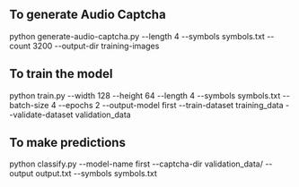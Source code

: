 ## To generate Audio Captcha
python generate-audio-captcha.py --length 4 --symbols symbols.txt --count 3200 --output-dir training-images

## To train the model
python train.py --width 128 --height 64 --length 4 --symbols symbols.txt --batch-size 4 --epochs 2 --output-model first --train-dataset training_data --validate-dataset validation_data

## To make predictions
python classify.py  --model-name first --captcha-dir validation_data/ --output output.txt --symbols symbols.txt
